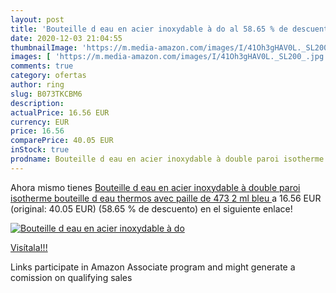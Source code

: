 ```yaml
---
layout: post
title: 'Bouteille d eau en acier inoxydable à do al 58.65 % de descuento'
date: 2020-12-03 21:04:55
thumbnailImage: 'https://m.media-amazon.com/images/I/41Oh3gHAV0L._SL200_.jpg'
images: [ 'https://m.media-amazon.com/images/I/41Oh3gHAV0L._SL200_.jpg' ]
comments: true
category: ofertas
author: ring
slug: B073TKCBM6
description:
actualPrice: 16.56 EUR
currency: EUR
price: 16.56
comparePrice: 40.05 EUR
inStock: true
prodname: Bouteille d eau en acier inoxydable à double paroi isotherme  bouteille d eau thermos avec paille de 473 2 ml  bleu 
---
```


Ahora mismo tienes [Bouteille d eau en acier inoxydable à double paroi isotherme  bouteille d eau thermos avec paille de 473 2 ml  bleu ](https://www.amazon.fr/dp/B073TKCBM6/?tag=tolees0d-21) a 16.56 EUR (original: 40.05 EUR) (58.65 %  de descuento) en el siguiente enlace!

[![Bouteille d eau en acier inoxydable à do](https://m.media-amazon.com/images/I/41Oh3gHAV0L._SL200_.jpg)](https://www.amazon.fr/dp/B073TKCBM6/?tag=tolees0d-21)

[Visítala!!!](https://www.amazon.fr/dp/B073TKCBM6/?tag=tolees0d-21)

Links participate in Amazon Associate program and might generate a comission on qualifying sales
